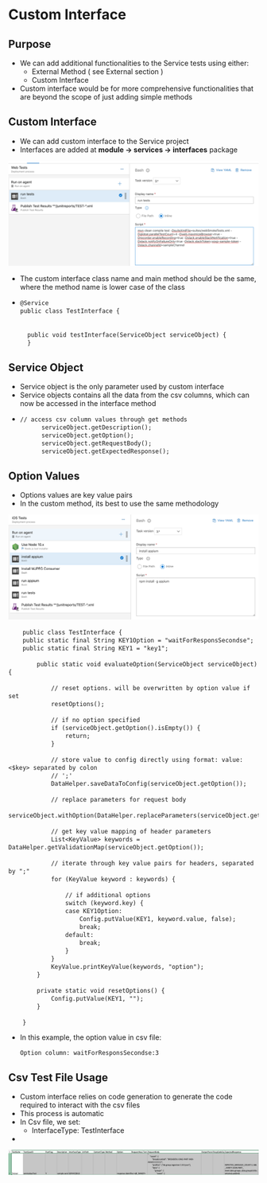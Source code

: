 # Custom Interface

## Purpose

* We can add additional functionalities to the Service tests using either:
  * External Method \( see External section \)
  * Custom Interface
* Custom interface would be for more comprehensive functionalities that are beyond the scope of just adding simple methods

## Custom Interface

* We can add custom interface to the Service project
* Interfaces are added at **module -&gt; services -&gt; interfaces** package

![](../../.gitbook/assets/image%20%2835%29.png)

* The custom interface class name and main method should be the same, where the method name is lower case of the class
* ```text
  @Service
  public class TestInterface {
	

  	public void testInterface(ServiceObject serviceObject) {
  	}
  ```

## Service Object

* Service object is the only parameter used by custom interface
* Service objects contains all the data from the csv columns, which can now be accessed in the interface method
* ```text
  // access csv column values through get methods
  		serviceObject.getDescription();
  		serviceObject.getOption();
  		serviceObject.getRequestBody();
  		serviceObject.getExpectedResponse();
  ```

## Option Values

* Options values are key value pairs
* In the custom method, its best to use the same methodology

![](../../.gitbook/assets/image%20%2867%29.png)

```text
	public class TestInterface {
	public static final String KEY1Option = "waitForResponsSecondse";
	public static final String KEY1 = "key1";
	
		public static void evaluateOption(ServiceObject serviceObject) {
	
			// reset options. will be overwritten by option value if set
			resetOptions();
	
			// if no option specified
			if (serviceObject.getOption().isEmpty()) {
				return;
			}
	
			// store value to config directly using format: value:<$key> separated by colon
			// ';'
			DataHelper.saveDataToConfig(serviceObject.getOption());
	
			// replace parameters for request body
			serviceObject.withOption(DataHelper.replaceParameters(serviceObject.getOption()));
	
			// get key value mapping of header parameters
			List<KeyValue> keywords = DataHelper.getValidationMap(serviceObject.getOption());
	
			// iterate through key value pairs for headers, separated by ";"
			for (KeyValue keyword : keywords) {
	
				// if additional options
				switch (keyword.key) {
				case KEY1Option:
					Config.putValue(KEY1, keyword.value, false);
					break;
				default:
					break;
				}
			}
			KeyValue.printKeyValue(keywords, "option");
		}
	
		private static void resetOptions() {
			Config.putValue(KEY1, "");
		}
	
	}
```

* In this example, the option value in csv file:

  ```text
  Option column: waitForResponsSecondse:3
  ```

## Csv Test File Usage

* Custom interface relies on code generation to generate the code required to interact with the csv files
* This process is automatic 
* In Csv file, we set:
  * InterfaceType: TestInterface
* 
![](../../.gitbook/assets/image%20%28106%29.png)


